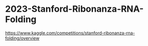 # 2023-Stanford-Ribonanza-RNA-Folding
https://www.kaggle.com/competitions/stanford-ribonanza-rna-folding/overview
